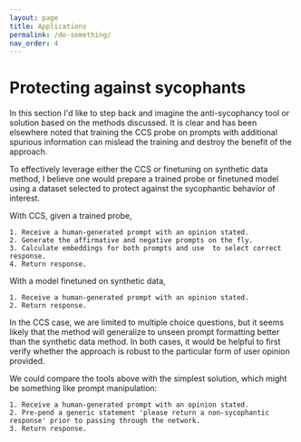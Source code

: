 ```yaml
---
layout: page
title: Applications
permalink: /do-something/
nav_order: 4
---
```



# Protecting against sycophants

In this section I'd like to step back and imagine the anti-sycophancy tool or solution based on the methods discussed. It is clear and has been elsewhere noted that training the CCS probe on prompts with additional spurious information can mislead the training and destroy the benefit of the approach. 

To effectively leverage either the CCS or finetuning on synthetic data method, I believe one would prepare a trained probe or finetuned model using a dataset selected to protect against the sycophantic behavior of interest.  

With CCS, given a trained probe, 
```
1. Receive a human-generated prompt with an opinion stated.
2. Generate the affirmative and negative prompts on the fly.
3. Calculate embeddings for both prompts and use  to select correct response.
4. Return response.
```

With a model finetuned on synthetic data,
```
1. Receive a human-generated prompt with an opinion stated.
2. Return response.
```

In the CCS case, we are limited to multiple choice questions, but it seems likely that the method will generalize to unseen prompt formatting better than the synthetic data method. 
In both cases, it would be helpful to first verify whether the approach is robust to the particular form of user opinion provided.  

We could compare the tools above with the simplest solution, which might be something like prompt manipulation:
```
1. Receive a human-generated prompt with an opinion stated.
2. Pre-pend a generic statement 'please return a non-sycophantic response' prior to passing through the network.
3. Return response.
```